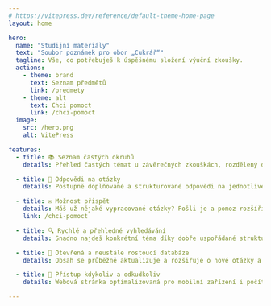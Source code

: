 ```yaml
---
# https://vitepress.dev/reference/default-theme-home-page
layout: home

hero:
  name: "Studijní materiály"
  text: "Soubor poznámek pro obor „Cukrář“"
  tagline: Vše, co potřebuješ k úspěšnému složení výuční zkoušky.
  actions:
    - theme: brand
      text: Seznam předmětů
      link: /predmety
    - theme: alt
      text: Chci pomoct
      link: /chci-pomoct
  image:
    src: /hero.png
    alt: VitePress

features:
  - title: 📚 Seznam častých okruhů
    details: Přehled častých témat u závěrečných zkouškách, rozdělený do jasných kategorií pro snadnou orientaci.

  - title: 📝 Odpovědi na otázky
    details: Postupně doplňované a strukturované odpovědi na jednotlivé okruhy, aby ses mohl/a efektivně připravit.

  - title: ✉️ Možnost přispět
    details: Máš už nějaké vypracované otázky? Pošli je a pomoz rozšířit tuto databázi pro ostatní studenty.
    link: /chci-pomoct

  - title: 🔍 Rychlé a přehledné vyhledávání
    details: Snadno najdeš konkrétní téma díky dobře uspořádané struktuře a interním odkazům.

  - title: 📂 Otevřená a neustále rostoucí databáze
    details: Obsah se průběžně aktualizuje a rozšiřuje o nové otázky a odpovědi.

  - title: 📱 Přístup kdykoliv a odkudkoliv
    details: Webová stránka optimalizovaná pro mobilní zařízení i počítače, abys měl přístup k materiálům kdykoliv potřebuješ.

---
```


